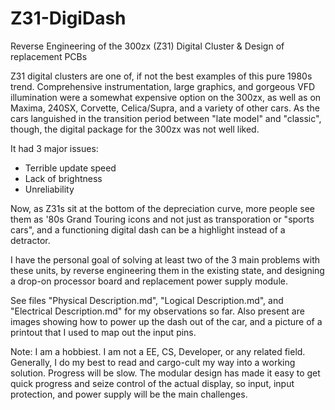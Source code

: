 # Z31-DigiDash
Reverse Engineering of the 300zx (Z31) Digital Cluster &amp; Design of replacement PCBs

Z31 digital clusters are one of, if not the best examples of this pure 1980s trend. Comprehensive instrumentation, large graphics, and gorgeous VFD illumination were a somewhat expensive option on the 300zx, as well as on Maxima, 240SX, Corvette, Celica/Supra, and a variety of other cars. As the cars languished in the transition period between "late model" and "classic", though, the digital package for the 300zx was not well liked.

It had 3 major issues:

* Terrible update speed
* Lack of brightness
* Unreliability

Now, as Z31s sit at the bottom of the depreciation curve, more people see them as '80s Grand Touring icons and not just as transporation or "sports cars", and a functioning digital dash can be a highlight instead of a detractor.

I have the personal goal of solving at least two of the 3 main problems with these units, by reverse engineering them in the existing state, and designing a drop-on processor board and replacement power supply module. 

See files "Physical Description.md", "Logical Description.md", and "Electrical Description.md" for my observations so far. Also present are images showing how to power up the dash out of the car, and a picture of a printout that I used to map out the input pins.

Note: I am a hobbiest. I am not a EE, CS, Developer, or any related field. Generally, I do my best to read and cargo-cult my way into a working solution. Progress will be slow. The modular design has made it easy to get quick progress and seize control of the actual display, so input, input protection, and power supply will be the main challenges.



